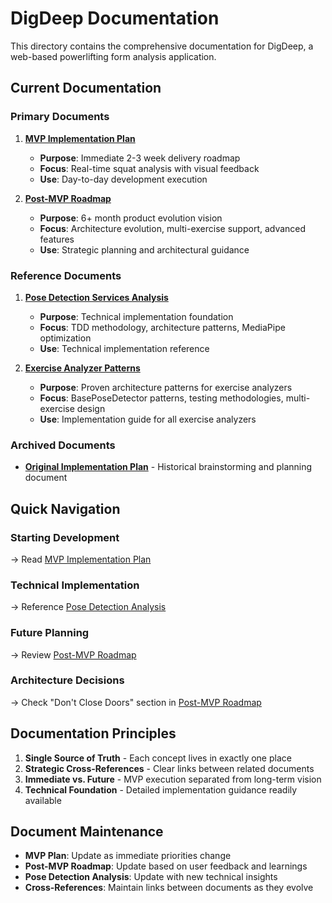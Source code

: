 # DigDeep Documentation

This directory contains the comprehensive documentation for DigDeep, a web-based powerlifting form analysis application.

## Current Documentation

### Primary Documents

1. **[MVP Implementation Plan](./04_mvp_implementation_plan.md)**

   - **Purpose**: Immediate 2-3 week delivery roadmap
   - **Focus**: Real-time squat analysis with visual feedback
   - **Use**: Day-to-day development execution

2. **[Post-MVP Roadmap](./05_post_mvp_roadmap.md)**

   - **Purpose**: 6+ month product evolution vision
   - **Focus**: Architecture evolution, multi-exercise support, advanced features
   - **Use**: Strategic planning and architectural guidance

### Reference Documents

1. **[Pose Detection Services Analysis](./reference/pose_detection_analysis.md)**

   - **Purpose**: Technical implementation foundation
   - **Focus**: TDD methodology, architecture patterns, MediaPipe optimization
   - **Use**: Technical implementation reference

2. **[Exercise Analyzer Patterns](./reference/exercise_analyzer_patterns.md)**
   - **Purpose**: Proven architecture patterns for exercise analyzers
   - **Focus**: BasePoseDetector patterns, testing methodologies, multi-exercise design
   - **Use**: Implementation guide for all exercise analyzers

### Archived Documents

- **[Original Implementation Plan](./archive/04_implementation_plan.md)** - Historical brainstorming and planning document

## Quick Navigation

### Starting Development

→ Read [MVP Implementation Plan](./04_mvp_implementation_plan.md)

### Technical Implementation

→ Reference [Pose Detection Analysis](./reference/pose_detection_analysis.md)

### Future Planning

→ Review [Post-MVP Roadmap](./05_post_mvp_roadmap.md)

### Architecture Decisions

→ Check "Don't Close Doors" section in [Post-MVP Roadmap](./05_post_mvp_roadmap.md#dont-close-doors-during-mvp)

## Documentation Principles

1. **Single Source of Truth** - Each concept lives in exactly one place
2. **Strategic Cross-References** - Clear links between related documents
3. **Immediate vs. Future** - MVP execution separated from long-term vision
4. **Technical Foundation** - Detailed implementation guidance readily available

## Document Maintenance

- **MVP Plan**: Update as immediate priorities change
- **Post-MVP Roadmap**: Update based on user feedback and learnings
- **Pose Detection Analysis**: Update with new technical insights
- **Cross-References**: Maintain links between documents as they evolve
